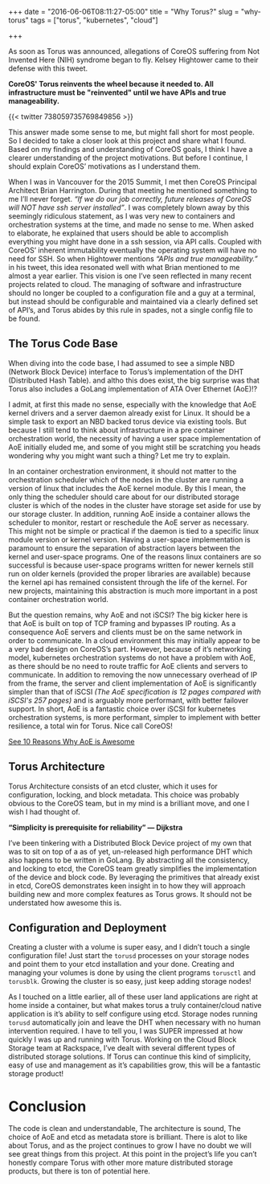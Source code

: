 +++
date = "2016-06-06T08:11:27-05:00"
title = "Why Torus?"
slug = "why-torus"
tags = ["torus", "kubernetes", "cloud"]

+++

As soon as Torus was announced, allegations of CoreOS suffering from Not
Invented Here (NIH) syndrome began to fly. Kelsey Hightower came to their
defense with this tweet.
<!--more-->

**CoreOS' Torus reinvents the wheel because it needed to. All infrastructure
must be "reinvented" until we have APIs and true manageability.**


{{< twitter 738059735769849856 >}}

This answer made some sense to me, but might fall short for most people. So I
decided to take a closer look at this project and share what I found. Based on
my findings and understanding of CoreOS goals, I think I have a clearer
understanding of the project motivations. But before I continue, I should
explain CoreOS’ motivations as I understand them.

When I was in Vancouver for the 2015 Summit, I met then CoreOS Principal
Architect Brian Harrington. During that meeting he mentioned something to me
I’ll never forget. *“If we do our job correctly, future releases of CoreOS will
NOT have ssh server installed”*. I was completely blown away by this seemingly
ridiculous statement, as I was very new to containers and orchestration systems
at the time, and made no sense to me. When asked to elaborate, he explained
that users should be able to accomplish everything you might have done in a ssh
session, via API calls. Coupled with CoreOS’ inherent immutability eventually
the operating system will have no need for SSH. So when Hightower mentions
*“APIs and true manageability.”* in his tweet, this idea resonated well with what
Brian mentioned to me almost a year earlier.  This vision is one I’ve seen
reflected in many recent projects related to cloud. The
managing of software and infrastructure should no longer be coupled to a
configuration file and a guy at a terminal, but instead should be configurable
and maintained via a clearly defined set of API’s, and Torus abides by this
rule in spades, not a single config file to be found.


## The Torus Code Base
When diving into the code base, I had assumed to see a simple NBD (Network
Block Device) interface to Torus’s implementation of the DHT (Distributed Hash
Table). and altho this does exist, the big surprise was that Torus also
includes a GoLang implementation of ATA Over Ethernet (AoE)!?


I admit, at first this made no sense, especially with the knowledge that AoE
kernel drivers and a server daemon already exist for Linux. It should be a
simple task to export an NBD backed torus device via existing tools. But
because I still tend to think about infrastructure in a pre container
orchestration world, the necessity of having a user space implementation of AoE
initially eluded me, and some of you might still be scratching you heads
wondering why you might want such a thing? Let me try to explain.


In an container orchestration environment, it should not matter to the
orchestration scheduler which of the nodes in the cluster are running a version
of linux that includes the AoE kernel module. By this I mean, the only thing
the scheduler should care about for our distributed storage cluster is which of
the nodes in the cluster have storage set aside for use by our storage cluster.
In addition, running AoE inside a container allows the scheduler to monitor,
restart or reschedule the AoE server as necessary. This might not be simple or
practical if the daemon is tied to a specific linux module version or kernel
version. Having a user-space implementation is paramount to ensure the
separation of abstraction layers between the kernel and user-space programs.
One of the reasons linux containers are so successful is because user-space
programs written for newer kernels still run on older kernels (provided the
proper libraries are available) because the kernel api has remained consistent
through the life of the kernel. For new projects, maintaining this abstraction
is much more important in a post container orchestration world.


But the question remains, why AoE and not iSCSI? The big kicker here is that
AoE is built on top of TCP framing and bypasses IP routing. As a consequence
AoE servers and clients must be on the same network in order to communicate. In
a cloud environment this may initially appear to be a very bad design on
CoreOS’s part. However, because of it’s networking model, kubernetes
orchestration systems do not have a problem with AoE, as there should be no
need to route traffic for AoE clients and servers to communicate. In addition
to removing the now unnecessary overhead of IP from the frame, the server and
client implementation of AoE is significantly simpler than that of iSCSI *(The
AoE specification is 12 pages compared with iSCSI's 257 pages)* and is arguably
more performant, with better failover support. In short, AoE is a fantastic
choice over iSCSI for kubernetes orchestration systems, is more performant,
simpler to implement with better resilience, a total win for Torus. Nice call
CoreOS!

[See 10 Reasons Why AoE is Awesome](
https://aliver.wordpress.com/2010/02/02/10-reasons-why-aoe-ata-over-ethernet-is-awesome)


## Torus Architecture
Torus Architecture consists of an etcd cluster, which it uses for
configuration, locking, and block metadata. This choice was probably obvious to
the CoreOS team, but in my mind is a brilliant move, and one I wish I had
thought of.

**“Simplicity is prerequisite for reliability” — Dijkstra**

I’ve been tinkering with a Distributed Block Device project of my own that was
to sit on top of a as of yet, un-released high performance DHT which also
happens to be written in GoLang. By abstracting all the consistency, and
locking to etcd, the CoreOS team greatly simplifies the implementation of the
device and block code. By leveraging the primitives that already exist in etcd,
CoreOS demonstrates keen insight in to how they will approach building new and
more complex features as Torus grows. It should not be understated how awesome
this is.


## Configuration and Deployment
Creating a cluster with a volume is super easy, and I didn’t touch a single
configuration file! Just start the `torusd` processes on your storage nodes and
point them to your etcd installation and your done. Creating and managing your
volumes is done by using the client programs `torusctl` and
`torusblk`. Growing the cluster is so easy, just keep adding storage nodes!


As I touched on a little earlier, all of these user land applications are right
at home inside a container, but what makes torus a truly container/cloud native
application is it’s ability to self configure using etcd.  Storage nodes
running `torusd` automatically join and leave the DHT when necessary with no
human intervention required. I have to tell you, I was SUPER impressed at how
quickly I was up and running with Torus.  Working on the Cloud Block Storage
team at Rackspace, I’ve dealt with several different types of distributed
storage solutions. If Torus can continue this kind of simplicity, easy of use
and management as it’s capabilities grow, this will be a fantastic storage
product!


# Conclusion
The code is clean and understandable, The architecture is sound, The choice of
AoE and etcd as metadata store is brilliant. There is alot to like about Torus,
and as the project continues to grow I have no doubt we will see great things
from this project. At this point in the project’s life you can’t honestly
compare Torus with other more mature distributed storage products, but there is
ton of potential here.

